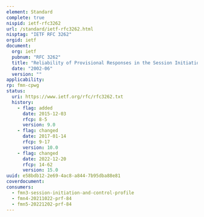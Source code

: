 ```yaml
---
element: Standard
complete: true
nispid: ietf-rfc3262
url: /standard/ietf-rfc3262.html
nisptag: "IETF RFC 3262"
orgid: ietf
document:
  org: ietf
  pubnum: "RFC 3262"
  title: "Reliability of Provisional Responses in the Session Initiation Protocol (SIP)"
  date: "2002-06"
  version: ""
applicability:
rp: fmn-cpwg
status:
  uri: https://www.ietf.org/rfc/rfc3262.txt
  history: 
    - flag: added
      date: 2015-12-03
      rfcp: 8-5
      version: 9.0
    - flag: changed
      date: 2017-01-14
      rfcp: 9-17
      version: 10.0
    - flag: changed
      date: 2022-12-20
      rfcp: 14-62
      version: 15.0
uuid: e58bdb12-2e69-4ac8-a844-7b95dba88e81
coverdocument:
consumers:
  - fmn3-session-initiation-and-control-profile
  - fmn4-20211022-prf-84
  - fmn5-20221202-prf-84
---
```

